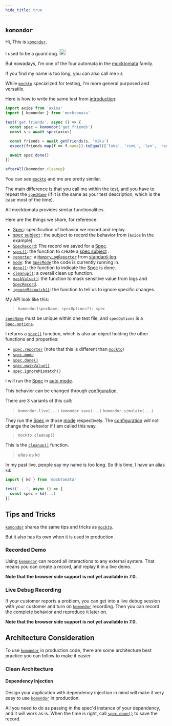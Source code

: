```yaml
---
hide_title: true
---
```


## `komondor`

Hi, This is [`komondor`][komondor].

I used to be a guard dog. <img src="/website/img/komondor.jpg" alt="komondor" width="20"/>

But nowadays, I'm one of the four automata in the [mocktomata] family.

If you find my name is too long, you can also call me `kd`.

While [`mockto`][mockto] specialized for testing,
I'm more general purposed and versatile.

Here is how to write the same test from [introduction]:

```ts
import axios from 'axios'
import { komondor } from 'mocktomata'

test('get friends', async () => {
  const spec = komondor('get friends')
  const s = await spec(axios)

  const friends = await getFriends(s, 'miku')
  expect(friends.map(f => f.name)).toEqual(['luka', 'rumi', 'len', 'ren'])

  await spec.done()
})

afterAll(komondor.cleanup)
```

You can see [`mockto`][mockto] and me are pretty similar.

The main difference is that you call me within the test,
and you have to repeat the [`specName`][specname] (if it is the same as your test description,
which is the case most of the time).

All mocktomata provides similar functionalities.

Here are the things we share, for reference:

- [Spec][Spec]: specification of behavior we record and replay.
- [spec subject][spec-subject] : the subject to record the behavior from (`axios` in the example).
- [`SpecRecord`][specrecord]: The record we saved for a [Spec][Spec].
- [`spec()`][spec]: the function to create a [spec subject][spec-subject] .
- [`reporter`][reporter]: a [`MemoryLogReporter`][memoryLogReporter] from [standard-log].
- [`mode`][specmode]: the [`SpecMode`][specmode] the code is currently running in.
- [`done()`][done]: the function to indicate the [Spec][Spec] is done.
- [`cleanup()`][cleanup]: a overall clean up function.
- [`maskValue()`][maskvalue]: the function to mask sensitive value from logs and [`SpecRecord`][specrecord].
- [`ignoreMismatch()`][ignoremismatch]: the function to tell us to ignore specific changes.

My API look like this:

> `komondor(specName, specOptions?): spec`

[`specName`][specname] must be unique within one test file,
and `specOptions` is a [`Spec.options`][spec].

I returns a [`spec()`][spec] function,
which is also an object holding the other functions and properties:

- [`spec.reporter`][reporter] (note that this is different than [`mockto`][mockto])
- [`spec.mode`][specmode]
- [`spec.done()`][done]
- [`spec.maskValue()`][maskvalue]
- [`spec.ignoreMismatch()`][ignoremismatch]

I will run the [Spec] in [auto mode][specmode].

This behavior can be changed through [configuration].

There are 3 variants of this call:

> `komondor.live(...)`
> `komondor.save(...)`
> `komondor.simulate(...)`

They run the [Spec] in those [mode][specmode] respectively.
The [configuration] will not change the behavior if I am called this way.

> `mockto.cleanup()`

This is the [`cleanup()`][cleanup] function.

> alias as `kd`

In my past live, people say my name is too long.
So this time, I have an alias `kd`:

```ts
import { kd } from 'mocktomata'

test('...', async () => {
  const spec = kd(...)
})
```

## Tips and Tricks

[`komondor`][komondor] shares the same tips and tricks as [`mockto`](./mockto.md#tips-and-tricks).

But it also has its own when it is used in production.

### Recorded Demo

Using [`komondor`][komondor] can record all interactions to any external system.
That means you can create a record, and replay it in a live demo.

**Note that the browser side support is not yet available in 7.0.**

### Live Debug Recording

If your customer reports a problem,
you can get into a live debug session with your customer and turn on [`komondor`][komondor] recording.
Then you can record the complete behavior and reproduce it later on.

**Note that the browser side support is not yet available in 7.0.**
## Architecture Consideration

To use [`komondor`][komondor] in production code,
there are some architecture best practice you can follow to make it easier.

### Clean Architecture

#### Dependency Injection

Design your application with dependency injection in mind will make it very easy to use [`komondor`][komondor] in production.

All you need to do as passing in the spec'd instance of your dependency, and it will work as is.
When the time is right, call [`spec.done()`][done] to save the record.

[cleanup]: ./spec.md#cleanup
[configuration]: ./configuration.md
[done]: ./spec.md#done
[ignoremismatch]: ./spec.md#ignoremismatch
[introduction]: ./introduction.md
[komondor]: ./komondor.md
[maskvalue]: ./spec.md#maskvalue
[memoryLogReporter]: https://github.com/unional/standard-log/blob/main/packages/log/ts/memory.ts#L7
[mockto]: ./mockto.md
[mocktomata]: https://github.com/mocktomata/mocktomata/blob/master/packages/mocktomata
[reporter]: ./spec.md#reporter
[spec-subject]: ./spec.md#what-can-be-a-spec-subject
[spec]: ./spec.md#spec
[Spec]: ./spec.md#what-is-spec
[specmode]: ./spec.md#specmode
[specname]: ./spec.md#uniqueness-of-specname
[specrecord]: ./spec.md#specrecord
[standard-log]: https://github.com/unional/standard-log
[zucchini]: ./zucchini.md
